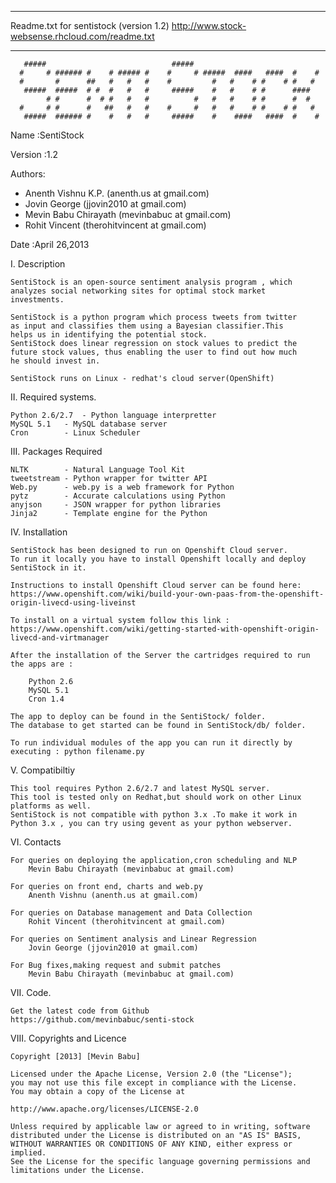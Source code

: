*************************************************************************
Readme.txt for sentistock (version 1.2)
http://www.stock-websense.rhcloud.com/readme.txt
*************************************************************************


       #####                            #####                             
      #     # ###### #    # ##### #    #     # #####  ####   ####  #    # 
      #       #      ##   #   #   #    #         #   #    # #    # #   #  
       #####  #####  # #  #   #   #     #####    #   #    # #      ####   
            # #      #  # #   #   #          #   #   #    # #      #  #   
      #     # #      #   ##   #   #    #     #   #   #    # #    # #   #  
       #####  ###### #    #   #   #     #####    #    ####   ####  #    # 



Name	:SentiStock

Version	:1.2

Authors:
* Anenth Vishnu K.P. (anenth.us at gmail.com)
* Jovin George (jjovin2010 at gmail.com)
* Mevin Babu Chirayath (mevinbabuc at gmail.com)
* Rohit Vincent (therohitvincent at gmail.com)

Date	:April 26,2013

I.	Description
	
	SentiStock is an open-source sentiment analysis program , which 
	analyzes social networking sites for optimal stock market 
	investments.

	SentiStock is a python program which process tweets from twitter 
	as input and classifies them using a Bayesian classifier.This 
	helps us in identifying the potential stock.
	SentiStock does linear regression on stock values to predict the 
	future stock values, thus enabling the user to find out how much 
	he should invest in.
	
	SentiStock runs on Linux - redhat's cloud server(OpenShift)

II.	Required systems.

	Python 2.6/2.7	- Python language interpretter
	MySQL 5.1	- MySQL database server
	Cron		- Linux Scheduler

III.	Packages Required
	
	NLTK		- Natural Language Tool Kit
	tweetstream	- Python wrapper for twitter API
	Web.py		- web.py is a web framework for Python
	pytz		- Accurate calculations using Python
	anyjson		- JSON wrapper for python libraries
	Jinja2		- Template engine for the Python
	
IV.	Installation

	SentiStock has been designed to run on Openshift Cloud server.
	To run it locally you have to install Openshift locally and deploy
	SentiStock in it.
	
	Instructions to install Openshift Cloud server can be found here:
	https://www.openshift.com/wiki/build-your-own-paas-from-the-openshift-origin-livecd-using-liveinst
	
	To install on a virtual system follow this link :
	https://www.openshift.com/wiki/getting-started-with-openshift-origin-livecd-and-virtmanager

	After the installation of the Server the cartridges required to run the apps are : 
	
		Python 2.6
		MySQL 5.1
		Cron 1.4

	The app to deploy can be found in the SentiStock/ folder.
	The database to get started can be found in SentiStock/db/ folder.

	To run individual modules of the app you can run it directly by 
	executing : python filename.py

V.	Compatibiltiy

	This tool requires Python 2.6/2.7 and latest MySQL server.
	This tool is tested only on Redhat,but should work on other Linux 
	platforms as well.
	SentiStock is not compatible with python 3.x .To make it work in 
	Python 3.x , you can try using gevent as your python webserver.


VI.	Contacts

	For queries on deploying the application,cron scheduling and NLP
		Mevin Babu Chirayath (mevinbabuc at gmail.com)
	
	For queries on front end, charts and web.py
		Anenth Vishnu (anenth.us at gmail.com)

	For queries on Database management and Data Collection
		Rohit Vincent (therohitvincent at gmail.com)

	For queries on Sentiment analysis and Linear Regression
		Jovin George (jjovin2010 at gmail.com)
	
	For Bug fixes,making request and submit patches
		Mevin Babu Chirayath (mevinbabuc at gmail.com)

VII.	Code.

	Get the latest code from Github 
	https://github.com/mevinbabuc/senti-stock

VIII.	Copyrights and Licence


	Copyright [2013] [Mevin Babu]

	Licensed under the Apache License, Version 2.0 (the "License");
	you may not use this file except in compliance with the License.
	You may obtain a copy of the License at

	http://www.apache.org/licenses/LICENSE-2.0

	Unless required by applicable law or agreed to in writing, software
	distributed under the License is distributed on an "AS IS" BASIS,
	WITHOUT WARRANTIES OR CONDITIONS OF ANY KIND, either express or implied.
	See the License for the specific language governing permissions and
	limitations under the License.

